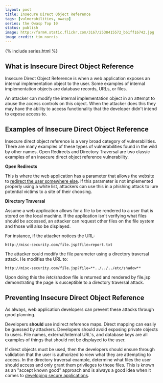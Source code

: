 ```yaml
---
layout: post
title: Insecure Direct Object Reference
tags: [vulnerabilities, owasp]
series: the Owasp Top 10
status: publish
image: http://farm4.static.flickr.com/3167/2538415572_b61ff16742.jpg
image_credit: tim_norris
---
```

{% include series.html %}

## What is Insecure Direct Object Reference
Insecure Direct Object Reference is when a web application exposes an internal implementation object to the user. Some examples of internal implementation objects are database records, URLs, or files.

An attacker can modify the internal implementation object in an attempt to abuse the access controls on this object. When the attacker does this they may have the ability to access functionality that the developer didn't intend to expose access to.

## Examples of Insecure Direct Object Reference
Insecure direct object reference is a very broad category of vulnerabilities. There are many examples of these types of vulnerabilities found in the wild by other names. Open Redirects and Directory Traversal are two classic examples of an insecure direct object reference vulnerability.

__Open Redirects__

This is where the web application has a parameter that allows the website to [redirect the user somewhere else][1]. If this parameter is not implemented properly using a white list, attackers can use this in a phishing attack to lure potential victims to a site of their choosing.

__Directory Traversal__

Assume a web application allows for a file to be rendered to a user that is stored on the local machine. If the application isn't verifying what files should be accessed, an attacker can request other files on the file system and those will also be displayed.

For instance, if the attacker notices the URL:

	http://misc-security.com/file.jsp?file=report.txt

The attacker could modify the file parameter using a directory traversal attack. He modifies the URL to:

	http://misc-security.com/file.jsp?file=**../../../etc/shadow**

Upon doing this the /etc/shadow file is returned and rendered by file.jsp demonstrating the page is susceptible to a directory traversal attack.

## Preventing Insecure Direct Object Reference
As always, web application developers can prevent these attacks through good planning.

Developers **should** use indirect reference maps. Direct mapping can easily be guessed by attackers. Developers should avoid exposing private objects to users. File names, external/internal URL's, and database keys are all examples of things that should not be displayed to the user.

If direct objects must be used, then the developers should ensure through validation that the user is authorized to view what they are attempting to access. In the directory traversal example, determine what files the user should access and only grant them privileges to those files. This is known as an "accept known good" approach and is always a good idea when it comes to [developing secure applications][2].

[1]: http://cwe.mitre.org/data/definitions/601.html
[2]: /2013/01/how-to-secure-any-application/